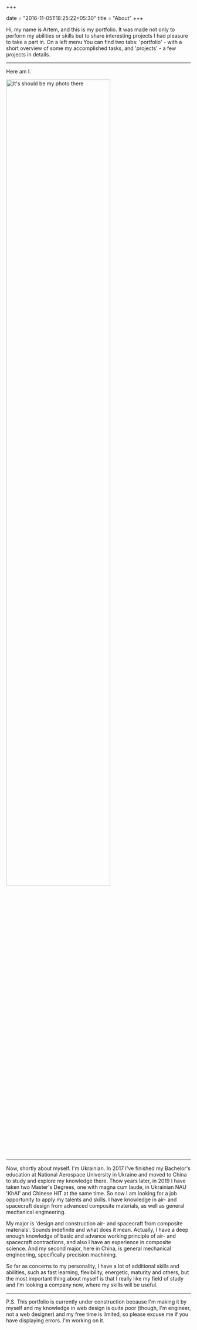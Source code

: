 +++

date = "2016-11-05T18:25:22+05:30"
title = "About"
+++

Hi, my name is Artem, and this is my portfolio. It was made not only to perform my abilities or skills but to share interesting projects I had pleasure to take a part in. 
On a left menu You can find two tabs: 'portfolio' - with a short overview of some my accomplished tasks, and 'projects' - a few projects in details.

---

Here am I.

<img
 src="../img/Me3.jpg"
 width="75%" alt="It's should be my photo there" />

---

Now, shortly about myself. I'm Ukrainian. In 2017 I've finished my Bachelor's education at National Aerospace University in Ukraine and moved to China to study and explore my knowledge there. Thow years later, in 2019 I have taken two Master's Degrees, one with magna cum laude, in Ukrainian NAU 'KhAI' and Chinese HIT at the same time. So now I am looking for a job opportunity to apply my talents and skills. I have knowledge in air- and spacecraft design from advanced composite materials, as well as general mechanical engineering. 

My major is 'design and construction air- and spacecraft from composite materials'. Sounds indefinite and what does it mean. Actually, I have a deep enough knowledge of basic and advance working principle of air- and spacecraft contractions, and also I have an experience in composite science. And my second major, here in China, is general mechanical engineering, specifically precision machining. 

So far as concerns to my personality, I have a lot of additional skills and abilities, such as fast learning, flexibility, energetic, maturity and others, but the most important thing about myself is that I really like my field of study and I'm looking a company now, where my skills will be useful.

--- 

P.S.
This portfolio is currently under construction because I'm making it by myself and my knowledge in web design is quite poor (though, I'm engineer, not a web designer) and my free time is limited, so please excuse me if you have displaying errors. I'm working on it. 